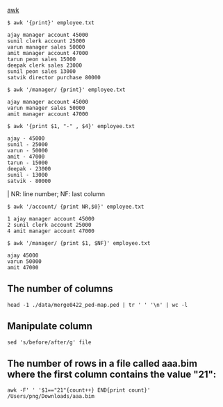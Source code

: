 

[awk](https://www.geeksforgeeks.org/awk-command-unixlinux-examples/)



```
$ awk '{print}' employee.txt

ajay manager account 45000
sunil clerk account 25000
varun manager sales 50000
amit manager account 47000
tarun peon sales 15000
deepak clerk sales 23000
sunil peon sales 13000
satvik director purchase 80000 
```

```
$ awk '/manager/ {print}' employee.txt 

ajay manager account 45000
varun manager sales 50000
amit manager account 47000
```

```
$ awk '{print $1, "-" , $4}' employee.txt

ajay - 45000
sunil - 25000
varun - 50000
amit - 47000
tarun - 15000
deepak - 23000
sunil - 13000
satvik - 80000
```


| NR: line number; NF: last column

```
$ awk '/account/ {print NR,$0}' employee.txt

1 ajay manager account 45000
2 sunil clerk account 25000
4 amit manager account 47000
```

```
$ awk '/manager/ {print $1, $NF}' employee.txt

ajay 45000
varun 50000
amit 47000
```






## The number of columns

``` head -1 ./data/merge0422_ped-map.ped | tr ' ' '\n' | wc -l ```




## Manipulate column

``` sed 's/before/after/g' file ```



## The number of rows in a file called aaa.bim where the first column contains the value "21":

``` awk -F' ' '$1=="21"{count++} END{print count}' /Users/png/Downloads/aaa.bim ```

